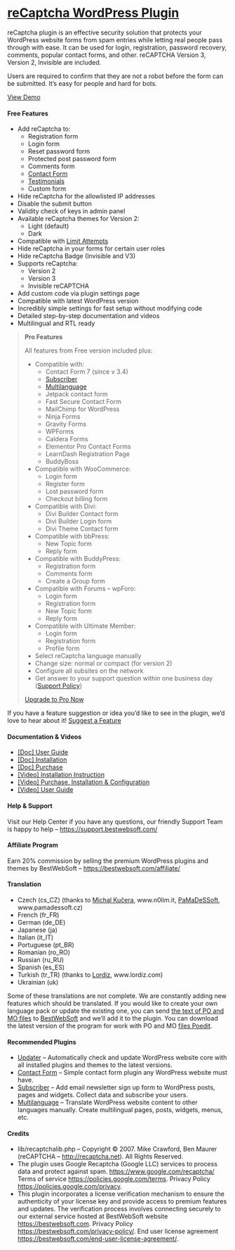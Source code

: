 <a href="https://bestwebsoft.com/products/wordpress/plugins/google-captcha/" target=_blank>reCaptcha WordPress Plugin</a>
========================

<p>reCaptcha plugin is an effective security solution that protects your WordPress website forms from spam entries while letting real people pass through with ease.  It can be used for login, registration, password recovery, comments, popular contact forms, and other. reCAPTCHA Version 3, Version 2, Invisible are included.</p>
<p>Users are required to confirm that they are not a robot before the form can be submitted. It&#8217;s easy for people and hard for bots.</p>
<p><a href="https://bestwebsoft.com/demo-for-google-captcha/?ref=readme" rel="nofollow ugc">View Demo</a></p>
<p></p>
<h4>Free Features</h4>
<ul>
<li>Add reCaptcha to:
<ul>
<li>Registration form</li>
<li>Login form</li>
<li>Reset password form</li>
<li>Protected post password form</li>
<li>Comments form</li>
<li><a href="https://bestwebsoft.com/products/wordpress/plugins/contact-form/?k=56575444122cff9ab3ee3e640efb001a" rel="nofollow ugc">Contact Form</a></li>
<li><a href="https://bestwebsoft.com/products/wordpress/plugins/testimonials/" rel="nofollow ugc">Testimonials</a></li>
<li>Custom form</li>
</ul>
</li>
<li>Hide reCaptcha for the allowlisted IP addresses</li>
<li>Disable the submit button</li>
<li>Validity check of keys in admin panel</li>
<li>Available reCaptcha themes for Version 2:
<ul>
<li>Light (default)</li>
<li>Dark</li>
</ul>
</li>
<li>Compatible with <a href="https://bestwebsoft.com/products/wordpress/plugins/limit-attempts/?k=1b1865c556920231995b35c3ed889415" rel="nofollow ugc">Limit Attempts</a></li>
<li>Hide reCaptcha in your forms for certain user roles</li>
<li>Hide reCaptcha Badge (Invisible and V3)</li>
<li>Supports reCaptcha:
<ul>
<li>Version 2</li>
<li>Version 3</li>
<li>Invisible reCAPTCHA</li>
</ul>
</li>
<li>Add custom code via plugin settings page</li>
<li>Compatible with latest WordPress version</li>
<li>Incredibly simple settings for fast setup without modifying code</li>
<li>Detailed step-by-step documentation and videos</li>
<li>Multilingual and RTL ready</li>
</ul>
<blockquote>
<p><strong>Pro Features</strong></p>
<p>All features from Free version included plus:</p>
<ul>
<li>Compatible with:
<ul>
<li>Contact Form 7 (since v 3.4)</li>
<li><a href="https://bestwebsoft.com/products/wordpress/plugins/subscriber/?k=e6d1742fcf1806a39afac207f7920cf3" rel="nofollow ugc">Subscriber</a></li>
<li><a href="https://bestwebsoft.com/products/wordpress/plugins/multilanguage/?k=e48e145002e4b2472e568a81d171b888" rel="nofollow ugc">Multilanguage</a></li>
<li>Jetpack contact form</li>
<li>Fast Secure Contact Form</li>
<li>MailChimp for WordPress</li>
<li>Ninja Forms</li>
<li>Gravity Forms</li>
<li>WPForms</li>
<li>Caldera Forms</li>
<li>Elementor Pro Contact Forms</li>
<li>LearnDash Registration Page</li>
<li>BuddyBoss</li>
</ul>
</li>
<li>Compatible with WooCommerce:
<ul>
<li>Login form</li>
<li>Register form</li>
<li>Lost password form</li>
<li>Checkout billing form</li>
</ul>
</li>
<li>Compatible with Divi:
<ul>
<li>Divi Builder Contact form</li>
<li>Divi Builder Login form</li>
<li>Divi Theme Contact form</li>
</ul>
</li>
<li>Compatible with bbPress:
<ul>
<li>New Topic form</li>
<li>Reply form</li>
</ul>
</li>
<li>Compatible with BuddyPress:
<ul>
<li>Registration form</li>
<li>Comments form</li>
<li>Create a Group form</li>
</ul>
</li>
<li>Compatible with Forums &#8211; wpForo:
<ul>
<li>Login form</li>
<li>Registration form</li>
<li>New Topic form</li>
<li>Reply form</li>
</ul>
</li>
<li>Compatible with Ultimate Member:
<ul>
<li>Login form</li>
<li>Registration form</li>
<li>Profile form</li>
</ul>
</li>
<li>Select reCaptcha language manually</li>
<li>Change size: normal or compact (for version 2)</li>
<li>Configure all subsites on the network</li>
<li>Get answer to your support question within one business day (<a href="https://bestwebsoft.com/support-policy/" rel="nofollow ugc">Support Policy</a>)</li>
</ul>
<p><a href="https://bestwebsoft.com/products/wordpress/plugins/google-captcha/?k=c4f2e3054fdbaca8a2b61554cbb9638c" rel="nofollow ugc">Upgrade to Pro Now</a></p>
</blockquote>
<p>If you have a feature suggestion or idea you&#8217;d like to see in the plugin, we&#8217;d love to hear about it! <a href="https://support.bestwebsoft.com/hc/en-us/requests/new" rel="nofollow ugc">Suggest a Feature</a></p>
<h4>Documentation &amp; Videos</h4>
<ul>
<li><a href="https://bestwebsoft.com/documentation/recaptcha/recaptcha-user-guide/" rel="nofollow ugc">[Doc] User Guide</a></li>
<li><a href="https://bestwebsoft.com/documentation/how-to-install-a-wordpress-product/how-to-install-a-wordpress-plugin/" rel="nofollow ugc">[Doc] Installation</a></li>
<li><a href="https://bestwebsoft.com/documentation/how-to-purchase-a-wordpress-plugin/how-to-purchase-wordpress-plugin-from-bestwebsoft/" rel="nofollow ugc">[Doc] Purchase</a></li>
<li><a href="http://www.youtube.com/watch?v=RUJ9VwZLFSY" rel="nofollow ugc">[Video] Installation Instruction</a></li>
<li><a href="https://www.youtube.com/watch?v=X-ccRdEFcM0" rel="nofollow ugc">[Video] Purchase, Installation &amp; Configuration</a></li>
<li><a href="https://www.youtube.com/watch?v=ZFv6txtic0Y" rel="nofollow ugc">[Video] User Guide</a></li>
</ul>
<h4>Help &amp; Support</h4>
<p>Visit our Help Center if you have any questions, our friendly Support Team is happy to help &#8211; <a href="https://support.bestwebsoft.com/" rel="nofollow ugc">https://support.bestwebsoft.com/</a></p>
<h4>Affiliate Program</h4>
<p>Earn 20% commission by selling the premium WordPress plugins and themes by BestWebSoft &#8211; <a href="https://bestwebsoft.com/affiliate/" rel="nofollow ugc">https://bestwebsoft.com/affiliate/</a></p>
<h4>Translation</h4>
<ul>
<li>Czech (cs_CZ) (thanks to <a href="mailto:&#107;&#117;&#x63;&#x65;&#114;&#x61;&#x6d;&#105;&#064;&#x67;&#109;&#097;&#x69;&#108;&#046;&#x63;&#x6f;&#109;" rel="nofollow ugc">Michal Kučera</a>, www.n0lim.it, <a href="mailto:&#105;&#110;&#102;&#111;&#064;&#x70;&#x61;&#x6d;&#x61;&#x64;&#x65;&#115;&#115;&#111;&#102;&#116;.&#x63;&#x7a;" rel="nofollow ugc">PaMaDeSSoft</a>, www.pamadessoft.cz)</li>
<li>French (fr_FR)</li>
<li>German (de_DE)</li>
<li>Japanese (ja)</li>
<li>Italian (it_IT)</li>
<li>Portuguese (pt_BR)</li>
<li>Romanian (ro_RO)</li>
<li>Russian (ru_RU)</li>
<li>Spanish (es_ES)</li>
<li>Turkish (tr_TR) (thanks to <a href="mailto:&#097;&#x64;&#109;i&#x6e;&#064;&#x6c;&#x6f;&#114;&#x64;&#105;&#122;&#x2e;&#099;o&#x6d;" rel="nofollow ugc">Lordiz</a>, www.lordiz.com)</li>
<li>Ukrainian (uk)</li>
</ul>
<p>Some of these translations are not complete. We are constantly adding new features which should be translated. If you would like to create your own language pack or update the existing one, you can send <a href="https://codex.wordpress.org/Translating_WordPress" rel="nofollow ugc">the text of PO and MO files</a> to <a href="https://support.bestwebsoft.com/hc/en-us/requests/new" rel="nofollow ugc">BestWebSoft</a> and we&#8217;ll add it to the plugin. You can download the latest version of the program for work with PO and MO <a href="http://www.poedit.net/download.php" rel="nofollow ugc">files Poedit</a>.</p>
<h4>Recommended Plugins</h4>
<ul>
<li><a href="https://bestwebsoft.com/products/wordpress/plugins/updater/?k=f47f3eb3d739725d592249dbd129f7ff" rel="nofollow ugc">Updater</a> &#8211; Automatically check and update WordPress website core with all installed plugins and themes to the latest versions.</li>
<li><a href="https://bestwebsoft.com/products/wordpress/plugins/contact-form/?k=56575444122cff9ab3ee3e640efb001a" rel="nofollow ugc">Contact Form</a> &#8211; Simple contact form plugin any WordPress website must have.</li>
<li><a href="https://bestwebsoft.com/products/wordpress/plugins/subscriber/?k=e6d1742fcf1806a39afac207f7920cf3" rel="nofollow ugc">Subscriber</a> &#8211; Add email newsletter sign up form to WordPress posts, pages and widgets. Collect data and subscribe your users.</li>
<li><a href="https://bestwebsoft.com/products/wordpress/plugins/multilanguage/?k=e48e145002e4b2472e568a81d171b888" rel="nofollow ugc">Multilanguage</a> &#8211; Translate WordPress website content to other languages manually. Create multilingual pages, posts, widgets, menus, etc.</li>
</ul>
<h4>Credits</h4>
<ul>
<li>lib/recaptchalib.php &#8211; Copyright © 2007. Mike Crawford, Ben Maurer (reCAPTCHA &#8211; <a href="http://recaptcha.net" rel="nofollow ugc">http://recaptcha.net</a>). All Rights Reserved.</li>
<li>The plugin uses Google Recaptcha (Google LLC) services to process data and protect against spam. <a href="https://www.google.com/recaptcha/" rel="nofollow ugc">https://www.google.com/recaptcha/</a> Terms of service <a href="https://policies.google.com/terms" rel="nofollow ugc">https://policies.google.com/terms</a>. Privacy Policy <a href="https://policies.google.com/privacy" rel="nofollow ugc">https://policies.google.com/privacy</a>.</li>
<li>This plugin incorporates a license verification mechanism to ensure the authenticity of your license key and provide access to premium features and updates. The verification process involves connecting securely to our external service hosted at BestWebSoft website <a href="https://bestwebsoft.com" rel="nofollow ugc">https://bestwebsoft.com</a>. Privacy Policy <a href="https://bestwebsoft.com/privacy-policy/" rel="nofollow ugc">https://bestwebsoft.com/privacy-policy/</a>. End user license agreement <a href="https://bestwebsoft.com/end-user-license-agreement/" rel="nofollow ugc">https://bestwebsoft.com/end-user-license-agreement/</a>.</li>
</ul>
